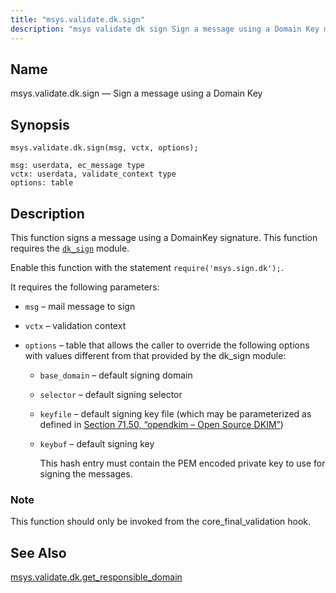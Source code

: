 ```yaml
---
title: "msys.validate.dk.sign"
description: "msys validate dk sign Sign a message using a Domain Key msys validate dk sign msg vctx options This function signs a message using a Domain Key signature This function requires the dk sign module Enable this function with the statement require msys sign dk It requires the following parameters..."
---
```


<a name="lua.ref.msys.validate.dk.sign"></a> 
## Name

msys.validate.dk.sign — Sign a message using a Domain Key

<a name="idp18554432"></a> 
## Synopsis

`msys.validate.dk.sign(msg, vctx, options);`

```
msg: userdata, ec_message type
vctx: userdata, validate_context type
options: table
```
<a name="idp18557488"></a> 
## Description

This function signs a message using a DomainKey signature. This function requires the [`dk_sign`](modules.domainkeys "71.28. domainkeys – Yahoo! DomainKeys") module.

Enable this function with the statement `require('msys.sign.dk');`.

It requires the following parameters:

*   `msg` – mail message to sign

*   `vctx` – validation context

*   `options` – table that allows the caller to override the following options with values different from that provided by the dk_sign module:

    *   `base_domain` – default signing domain

    *   `selector` – default signing selector

    *   `keyfile` – default signing key file (which may be parameterized as defined in [Section 71.50, “opendkim – Open Source DKIM”](modules.opendkim "71.50. opendkim – Open Source DKIM"))

    *   `keybuf` – default signing key

        This hash entry must contain the PEM encoded private key to use for signing the messages.

### Note

This function should only be invoked from the core_final_validation hook.

<a name="idp18574464"></a> 
## See Also

[msys.validate.dk.get_responsible_domain](lua.ref.msys.validate.dk.get_responsible_domain "msys.validate.dk.get_responsible_domain")